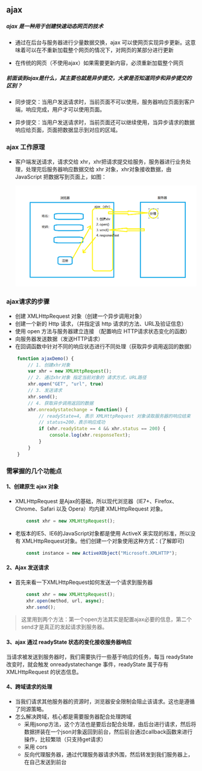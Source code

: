## ajax

##### ajax 是一种用于创建快速动态网页的技术

- 通过在后台与服务器进行少量数据交换，ajax 可以使网页实现异步更新。这意味着可以在不重新加载整个网页的情况下，对网页的某部分进行更新

- 在传统的网页（不使用ajax）如果需要更新内容，必须重新加载整个网页

##### 前面谈到ajax是什么，其主要也就是异步提交，大家是否知道同步和异步提交的区别？

- 同步提交：当用户发送请求时，当前页面不可以使用，服务器响应页面到客户端，响应完成，用户才可以使用页面。

- 异步提交：当用户发送请求时，当前页面还可以继续使用，当异步请求的数据响应给页面，页面把数据显示到对应的区域。

### ajax 工作原理

- 客户端发送请求，请求交给 xhr，xhr把请求提交给服务，服务器进行业务处理，处理完后服务器响应数据交给 xhr 对象，xhr对象接收数据，由 JavaScript 把数据写到页面上，如图：

    ![ajax](../imgs/25-ajax.png)

### ajax请求的步骤

- 创建 XMLHttpRequest 对象（创建一个异步调用对象）
- 创建一个新的 Http 请求，（并指定该 http 请求的方法、URL及验证信息）
- 使用 open 方法与服务器建立连接 （配置响应 HTTP请求状态变化的函数）
- 向服务器发送数据（发送HTTP请求）
- 在回调函数中针对不同的响应状态进行不同处理（获取异步调用返回的数据）

```js
    function ajaxDemo() {
        // 1. 创建xhr对象
        var xhr = new XMLHttpRequest();
        // 2. 通过xhr对象 指定当前对象的 请求方式，URL路径
        xhr.open("GET", "url", true)
        // 3. 发送请求
        xhr.send();
        // 4. 获取异步调用返回的数据
        xhr.onreadystatechange = function() {
            // readyState=4, 表示 XMLHttpRequest 对象读取服务器的响应结束
            // status=200，表示响应成功
            if (xhr.readyState == 4 && xhr.status == 200) {
                console.log(xhr.responseText);
            }
        }
    }
```

### 需掌握的几个功能点

#### 1、创建原生 ajax 对象

- XMLHttpRequest 是Ajax的基础，所以现代浏览器（IE7+、Firefox、Chrome、Safari 以及 Opera）均内建 XMLHttpRequest 对象。

    ```js
        const xhr = new XMLHttpRequest();
    ```

- 老版本的IE5、IE6的JavaScript对象都是使用 ActiveX 来实现的标准，所以没有 XMLHttpRequest对象。他们创建一个对象使用这种方式：(了解即可)

    ```js
        const instance = new ActiveXObject("Microsoft.XMLHTTP");
    ```

#### 2、Ajax 发送请求

- 首先来看一下XMLHttpRequest如何发送一个请求到服务器

    ```js
        const xhr = new XMLHttpRequest();
        xhr.open(method, url, async);
        xhr.send();
    ```

> 这里用到两个方法：第一个open方法其实是配置ajax必要的信息，第二个send才是真正的发起请求到服务器。

#### 3、ajax 通过 readyState 状态的变化接收服务器响应

当请求被发送到服务器时，我们需要执行一些基于响应的任务，每当 readyState 改变时，就会触发 onreadystatechange 事件，readyState 属于存有 XMLHttpRequest 的状态信息。

#### 4、跨域请求的处理

- 当我们请求其他服务器的资源时，浏览器安全限制会阻止该请求。这也是遵循了同源策略。
- 怎么解决跨域，核心都是需要服务器配合处理跨域
    - 采用jsonp方法，这个方法也是要后台配合处理，由后台进行请求，然后将数据拼装在一个json对象返回到前台，然后前台通过callback函数来进行操作，比较繁琐（只支持get请求）
    - 采用 cors 
    - 反向代理服务器，通过代理服务器请求外围，然后转发到我们服务器上，在自己发送到前台